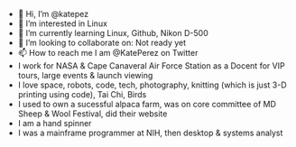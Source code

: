 - 👋 Hi, I’m @katepez
- 👀 I’m interested in Linux
- 🌱 I’m currently learning Linux, Github, Nikon D-500
- 💞️ I’m looking to collaborate on: Not ready yet
- 📫 How to reach me I am @KatePerez on Twitter
- I work for NASA & Cape Canaveral Air Force Station as a Docent for VIP tours, large events & launch viewing
- I love space, robots, code, tech, photography, knitting (which is just 3-D printing using code), Tai Chi, Birds 
- I used to own a sucessful alpaca farm, was on core committee of MD Sheep & Wool Festival, did their website
- I am a hand spinner
- I was a mainframe programmer at NIH, then desktop & systems analyst

<!---
katepez/katepez is a ✨ special ✨ repository because its `README.md` (this file) appears on your GitHub profile.
You can click the Preview link to take a look at your changes.
--->
